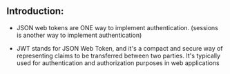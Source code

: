 ## Introduction:
- JSON web tokens are ONE way to implement authentication. (sessions is another way to implement authentication)

- JWT stands for JSON Web Token, and it's a compact and secure way of representing claims to be transferred between two parties. It's typically used for authentication and authorization purposes in web applications